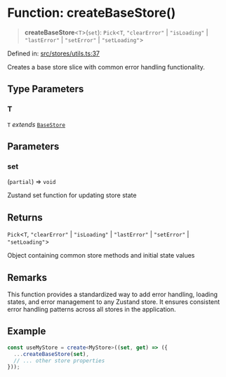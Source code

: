 # Function: createBaseStore()

> **createBaseStore**\<`T`\>(`set`): `Pick`\<`T`, `"clearError"` \| `"isLoading"` \| `"lastError"` \| `"setError"` \| `"setLoading"`\>

Defined in: [src/stores/utils.ts:37](https://github.com/Nick2bad4u/Uptime-Watcher/blob/2a45eeb1723f8f7089001af2c92aa07d82dfe7e4/src/stores/utils.ts#L37)

Creates a base store slice with common error handling functionality.

## Type Parameters

### T

`T` *extends* [`BaseStore`](../../types/interfaces/BaseStore.md)

## Parameters

### set

(`partial`) => `void`

Zustand set function for updating store state

## Returns

`Pick`\<`T`, `"clearError"` \| `"isLoading"` \| `"lastError"` \| `"setError"` \| `"setLoading"`\>

Object containing common store methods and initial state values

## Remarks

This function provides a standardized way to add error handling, loading states,
and error management to any Zustand store. It ensures consistent error handling
patterns across all stores in the application.

## Example

```typescript
const useMyStore = create<MyStore>((set, get) => ({
  ...createBaseStore(set),
  // ... other store properties
}));
```
